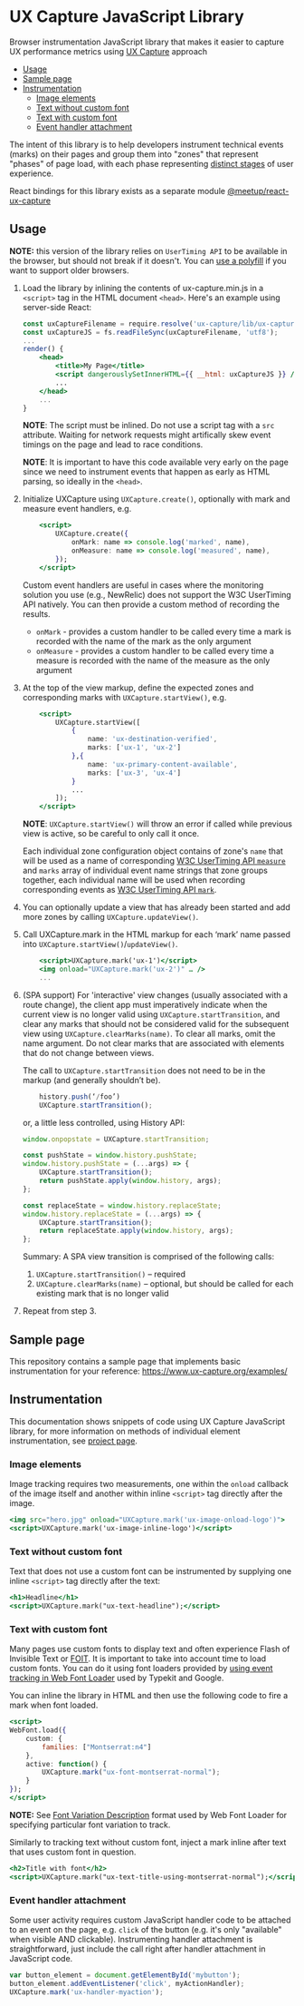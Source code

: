 # UX Capture JavaScript Library

Browser instrumentation JavaScript library that makes it easier to capture UX performance
metrics using [UX Capture](../../README.md) approach

- [Usage](#usage)
- [Sample page](#sample-page)
- [Instrumentation](#instrumentation)
  - [Image elements](#image-elements)
  - [Text without custom font](#text-without-custom-font)
  - [Text with custom font](#text-with-custom-font)
  - [Event handler attachment](#event-handler-attachment)

The intent of this library is to help developers instrument technical events
(marks) on their pages and group them into "zones" that represent "phases" of page
load, with each phase representing [distinct stages](#aggregating-experienceperception-phase-metrics)
of user experience.

React bindings for this library exists as a separate module [@meetup/react-ux-capture](../react-ux-capture/)

## Usage

**NOTE:** this version of the library relies on `UserTiming API` to be available
in the browser, but should not break if it doesn't. You can
[use a polyfill](https://www.npmjs.com/package/usertiming) if you want to support older browsers.

1. Load the library by inlining the contents of ux-capture.min.js in a `<script>`
   tag in the HTML document `<head>`. Here's an example using server-side React:

    ```jsx
    const uxCaptureFilename = require.resolve('ux-capture/lib/ux-capture.min.js');
    const uxCaptureJS = fs.readFileSync(uxCaptureFilename, 'utf8');
    ...
    render() {
        <head>
            <title>My Page</title>
            <script dangerouslySetInnerHTML={{ __html: uxCaptureJS }} />
            ...
        </head>
        ...
    }
    ```

    **NOTE**: The script must be inlined. Do not use a script tag with a `src` attribute.
    Waiting for network requests might artifically skew event timings on the page
    and lead to race conditions.

    **NOTE**: It is important to have this code available very early on the page since
    we need to instrument events that happen as early as HTML parsing, so ideally in
    the `<head>`.

2. Initialize UXCapture using `UXCapture.create()`, optionally with mark and
   measure event handlers, e.g.

    ```jsx
        <script>
            UXCapture.create({
                onMark: name => console.log('marked', name),
                onMeasure: name => console.log('measured', name),
            });
        </script>
    ```

    Custom event handlers are useful in cases where the monitoring solution you use
    (e.g., NewRelic) does not support the W3C UserTiming API natively. You can then
    provide a custom method of recording the results.

    - `onMark` - provides a custom handler to be called every time a mark is recorded
      with the name of the mark as the only argument
    - `onMeasure` - provides a custom handler to be called every time a measure is
      recorded with the name of the measure as the only argument

3. At the top of the view markup, define the expected zones and corresponding
   marks with `UXCapture.startView()`, e.g.

    ```jsx
        <script>
            UXCapture.startView([
                {
                    name: 'ux-destination-verified',
                    marks: ['ux-1', 'ux-2']
                },{
                    name: 'ux-primary-content-available',
                    marks: ['ux-3', 'ux-4']
                }
                ...
            ]);
        </script>
    ```

    **NOTE**: `UXCapture.startView()` will throw an error if called while previous
    view is active, so be careful to only call it once.

    Each individual zone configuration object contains of zone's `name` that will be
    used as a name of corresponding
    [W3C UserTiming API `measure`](https://www.w3.org/TR/user-timing/#performancemeasure)
    and `marks` array of individual event name strings that zone groups together,
    each individual name will be used when recording corresponding events as
    [W3C UserTiming API `mark`](https://www.w3.org/TR/user-timing/#performancemark).

4. You can optionally update a view that has already been started and add more
   zones by calling `UXCapture.updateView()`.

5. Call UXCapture.mark in the HTML markup for each ‘mark’ name passed into
   `UXCapture.startView()`/`updateView()`.

    ```jsx
        <script>UXCapture.mark('ux-1')</script>
        <img onload="UXCapture.mark('ux-2')" … />
        ...
    ```

6. (SPA support) For 'interactive' view changes (usually associated with a route
   change), the client app must imperatively indicate when the current view is
   no longer valid using `UXCapture.startTransition`, and clear any marks that
   should not be considered valid for the subsequent view using
   `UXCapture.clearMarks(name)`. To clear all marks, omit the name argument. Do not clear
   marks that are associated with elements that do not change between views.

    The call to `UXCapture.startTransition` does not need to be in the markup (and generally shouldn’t be).

    ```jsx
        history.push(‘/foo’)
        UXCapture.startTransition();
    ```

    or, a little less controlled, using History API:

    ```jsx
    window.onpopstate = UXCapture.startTransition;

    const pushState = window.history.pushState;
    window.history.pushState = (...args) => {
    	UXCapture.startTransition();
    	return pushState.apply(window.history, args);
    };

    const replaceState = window.history.replaceState;
    window.history.replaceState = (...args) => {
    	UXCapture.startTransition();
    	return replaceState.apply(window.history, args);
    };
    ```

    Summary: A SPA view transition is comprised of the following calls:

    1. `UXCapture.startTransition()` – required
    2. `UXCapture.clearMarks(name)` – optional, but should be called for each existing mark that is no longer valid

7. Repeat from step 3.

## Sample page

This repository contains a sample page that implements basic instrumentation
for your reference:
https://www.ux-capture.org/examples/

## Instrumentation

This documentation shows snippets of code using UX Capture JavaScript library, for more information on methods of individual element instrumentation, see [project page](../../#instrumentation_approach).

### Image elements

Image tracking requires two measurements, one within the `onload` callback of the image itself and another within inline `<script>` tag directly after the image.

```jsx
<img src="hero.jpg" onload="UXCapture.mark('ux-image-onload-logo')">
<script>UXCapture.mark('ux-image-inline-logo')</script>
```

### Text without custom font

Text that does not use a custom font can be instrumented by supplying one inline
`<script>` tag directly after the text:

```jsx
<h1>Headline</h1>
<script>UXCapture.mark("ux-text-headline");</script>
```

### Text with custom font

Many pages use custom fonts to display text and often experience Flash of
Invisible Text or [FOIT](https://www.zachleat.com/web/fout-vs-foit/). It is
important to take into account time to load custom fonts. You can do it using
font loaders provided by [using event tracking in Web Font Loader](https://github.com/typekit/webfontloader#events)
used by Typekit and Google.

You can inline the library in HTML and then use the following code to fire a mark
when font loaded.

```jsx
<script>
WebFont.load({
    custom: {
        families: ["Montserrat:n4"]
    },
    active: function() {
        UXCapture.mark("ux-font-montserrat-normal");
    }
});
</script>
```

**NOTE:** See [Font Variation Description](https://github.com/typekit/fvd) format used by Web Font Loader for specifying particular font variation to track.

Similarly to tracking text without custom font, inject a mark inline after text that uses custom font in question.

```jsx
<h2>Title with font</h2>
<script>UXCapture.mark("ux-text-title-using-montserrat-normal");</script>
```

### Event handler attachment

Some user activity requires custom JavaScript handler code to be attached to an
event on the page, e.g. `click` of the button (e.g. it's only "available" when
visible AND clickable). Instrumenting handler attachment is straightforward, just
include the call right after handler attachment in JavaScript code.

```jsx
var button_element = document.getElementById('mybutton');
button_element.addEventListener('click', myActionHandler);
UXCapture.mark('ux-handler-myaction');
```